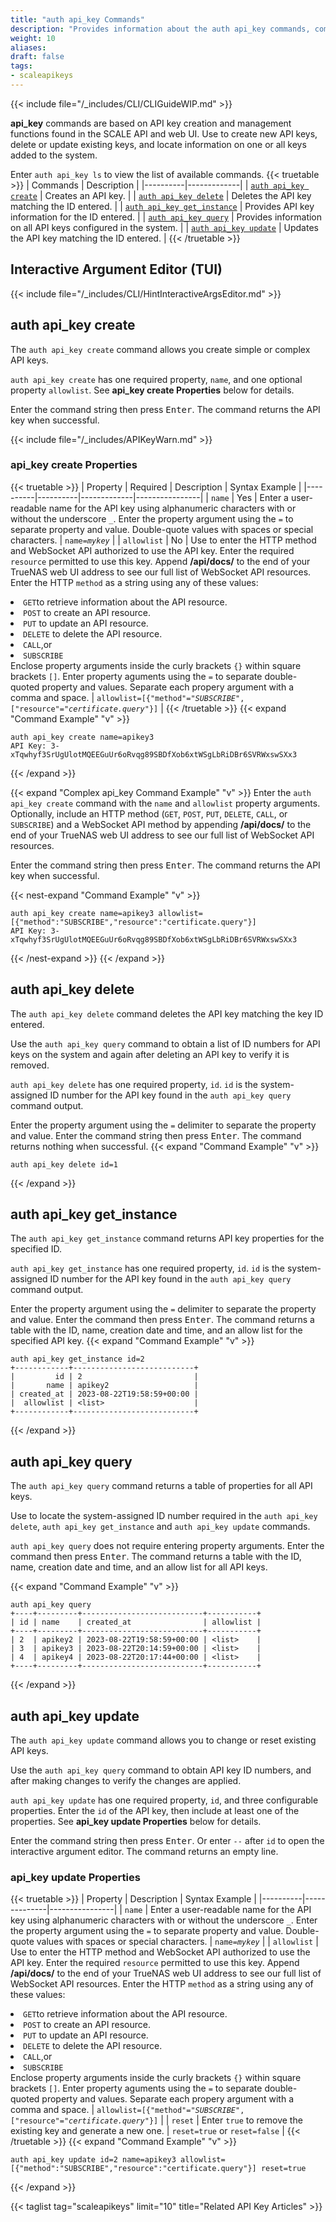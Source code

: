 ```yaml
---
title: "auth api_key Commands"
description: "Provides information about the auth api_key commands, command usage, optional and required command properties, syntax, and command examples."
weight: 10
aliases:
draft: false
tags:
- scaleapikeys
---
```


{{< include file="/_includes/CLI/CLIGuideWIP.md" >}}

**api_key** commands are based on API key creation and management functions found in the SCALE API and web UI. 
Use to create new API keys, delete or update existing keys, and locate information on one or all keys added to the system.

Enter `auth api_key ls` to view the list of available commands.
{{< truetable >}}
| Commands | Description |
|----------|-------------|
| [`auth api_key create`](#auth-api_key-create) | Creates an API key. |
| [`auth api_key delete`](#auth-api_key-delete) | Deletes the API key matching the ID entered. |
| [`auth api_key get_instance`](#auth-api_key-get_instance) | Provides API key information for the ID entered. |
| [`auth api_key query`](#auth-api_key-query) | Provides information on all API keys configured in the system. |
| [`auth api_key update`](#auth-api_key-update) | Updates the API key matching the ID entered. |
{{< /truetable >}}

## Interactive Argument Editor (TUI)

{{< include file="/_includes/CLI/HintInteractiveArgsEditor.md" >}}
## auth api_key create
The `auth api_key create` command allows you create simple or complex API keys.

`auth api_key create` has one required property, `name`, and one optional property `allowlist`.
See **api_key create Properties** below for details.

Enter the command string then press <kbd>Enter</kbd>.
The command returns the API key when successful.

{{< include file="/_includes/APIKeyWarn.md" >}}

### api_key create Properties
{{< truetable >}}
| Property | Required | Description | Syntax Example |
|----------|----------|-------------|----------------|
| `name` | Yes | Enter a user-readable name for the API key using alphanumeric characters with or without the underscore `_`. Enter the property argument using the `=` to separate property and value. Double-quote values with spaces or special characters. | <code>name=<i>mykey</i></code> |
| `allowlist` | No | Use to enter the HTTP method and WebSocket API authorized to use the API key. Enter the required `resource` permitted to use this key. Append **/api/docs/** to the end of your TrueNAS web UI address to see our full list of WebSocket API resources. Enter the HTTP `method` as a string using any of these values: <br><li>`GET`to retrieve information about the API resource. <br><li>`POST` to create an API resource. <br><li>`PUT` to update an API resource. <br><li>`DELETE` to delete the API resource. <br><li>`CALL`,or <br><li>`SUBSCRIBE`</li> Enclose property arguments inside the curly brackets `{}` within square brackets `[]`. Enter property aguments using the `=` to separate double-quoted property and values. Separate each propery argument with a comma and space. | <code>allowlist=[{"method"="<i>SUBSCRIBE</i>", ["resource"="<i>certificate.query</i>"}]</code> |
{{< /truetable >}}
{{< expand "Command Example" "v" >}}
```
auth api_key create name=apikey3
API Key: 3-xTqwhyf3SrUgUlotMQEEGuUr6oRvqg89SBDfXob6xtWSgLbRiDBr6SVRWxswSXx3
```
{{< /expand >}}

{{< expand "Complex api_key Command Example" "v" >}}
Enter the `auth api_key create` command with the `name` and `allowlist` property arguments. 
Optionally, include an HTTP method (`GET`, `POST`, `PUT`, `DELETE`, `CALL`, or `SUBSCRIBE`) and a WebSocket API method by 
appending **/api/docs/** to the end of your TrueNAS web UI address to see our full list of WebSocket API resources.

Enter the command string then press <kbd>Enter</kbd>. 
The command returns the API key when successful.

{{< nest-expand "Command Example" "v" >}}
```
auth api_key create name=apikey3 allowlist=[{"method":"SUBSCRIBE","resource":"certificate.query"}]
API Key: 3-xTqwhyf3SrUgUlotMQEEGuUr6oRvqg89SBDfXob6xtWSgLbRiDBr6SVRWxswSXx3
```
{{< /nest-expand >}}
{{< /expand >}}

## auth api_key delete 
The `auth api_key delete` command deletes the API key matching the key ID entered.

Use the `auth api_key query` command to obtain a list of ID numbers for API keys on the system and again after deleting an API key to verify it is removed.

`auth api_key delete` has one required property, `id`.
`id` is the system-assigned ID number for the API key found in the `auth api_key query` command output.

Enter the property argument using the `=` delimiter to separate the property and value.
Enter the command string then press <kbd>Enter</kbd>.
The command returns nothing when successful.
{{< expand "Command Example" "v" >}}
```
auth api_key delete id=1
```
{{< /expand >}}

## auth api_key get_instance
The `auth api_key get_instance` command returns API key properties for the specified ID.

`auth api_key get_instance` has one required property, `id`.
`id` is the system-assigned ID number for the API key found in the `auth api_key query` command output.

Enter the property argument using the `=` delimiter to separate the property and value.
Enter the command then press <kbd>Enter</kbd>.
The command returns a table with the ID, name, creation date and time, and an allow list for the specified API key.
{{< expand "Command Example" "v" >}}
```
auth api_key get_instance id=2
+------------+---------------------------+
|         id | 2                         |
|       name | apikey2                   |
| created_at | 2023-08-22T19:58:59+00:00 |
|  allowlist | <list>                    |
+------------+---------------------------+
```
{{< /expand >}}

## auth api_key query 
The `auth api_key query` command returns a table of properties for all API keys.

Use to locate the system-assigned ID number required in the `auth api_key delete`, `auth api_key get_instance` and `auth api_key update` commands.

`auth api_key query` does not require entering property arguments.
Enter the command then press <kbd>Enter</kbd>.
The command returns a table with the ID, name, creation date and time, and an allow list for all API keys.

{{< expand "Command Example" "v" >}}
```
auth api_key query
+----+---------+---------------------------+-----------+
| id | name    | created_at                | allowlist |
+----+---------+---------------------------+-----------+
| 2  | apikey2 | 2023-08-22T19:58:59+00:00 | <list>    |
| 3  | apikey3 | 2023-08-22T20:14:59+00:00 | <list>    |
| 4  | apikey4 | 2023-08-22T20:17:44+00:00 | <list>    |
+----+---------+---------------------------+-----------+
```
{{< /expand >}}

## auth api_key update
The `auth api_key update` command allows you to change or reset existing API keys.

Use the `auth api_key query` command to obtain API key ID numbers, and after making changes to verify the changes are applied.

`auth api_key update` has one required property, `id`, and three configurable properties.
Enter the `id` of the API key, then include at least one of the properties.
See **api_key update Properties** below for details.

Enter the command string then press <kbd>Enter</kbd>.
Or enter `--` after `id` to open the interactive argument editor.
The command returns an empty line.

### api_key update Properties
{{< truetable >}}
| Property |  Description | Syntax Example |
|----------|--------------|----------------|
| `name` | Enter a user-readable name for the API key using alphanumeric characters with or without the underscore `_`. Enter the property argument using the `=` to separate property and value. Double-quote values with spaces or special characters. | <code>name=<i>mykey</i></code> |
| `allowlist` | Use to enter the HTTP method and WebSocket API authorized to use the API key. Enter the required `resource` permitted to use this key. Append **/api/docs/** to the end of your TrueNAS web UI address to see our full list of WebSocket API resources. Enter the HTTP `method` as a string using any of these values: <br><li>`GET`to retrieve information about the API resource. <br><li>`POST` to create an API resource. <br><li>`PUT` to update an API resource. <br><li>`DELETE` to delete the API resource. <br><li>`CALL`,or <br><li>`SUBSCRIBE`</li> Enclose property arguments inside the curly brackets `{}` within square brackets `[]`. Enter property aguments using the `=` to separate double-quoted property and values. Separate each propery argument with a comma and space. | <code>allowlist=[{"method"="<i>SUBSCRIBE</i>", ["resource"="<i>certificate.query</i>"}]</code> |
| `reset` | Enter `true` to remove the existing key and generate a new one. | `reset=true` or `reset=false` |
{{< /truetable >}}
{{< expand "Command Example" "v" >}}
```
auth api_key update id=2 name=apikey3 allowlist=[{"method":"SUBSCRIBE","resource":"certificate.query"}] reset=true
```
{{< /expand >}}

{{< taglist tag="scaleapikeys" limit="10" title="Related API Key Articles" >}}
